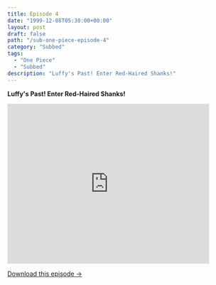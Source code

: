 ```yaml
---
title: Episode 4
date: "1999-12-08T05:30:00+00:00"
layout: post
draft: false
path: "/sub-one-piece-episode-4"
category: "Subbed"
tags:
  - "One Piece"
  - "Subbed"
description: "Luffy's Past! Enter Red-Haired Shanks!"
---
```


**Luffy's Past! Enter Red-Haired Shanks!**

<iframe width="640" height="360" src="https://www.fembed.com/v/05vlpnrxno6" frameborder="0" marginwidth=0 marginheight=0 scrolling=no allowfullscreen style="max-width:90%;"></iframe>

<a href="http://ouo.io/qs/eCodkFEQ?s=https://www.fembed.com/f/05vlpnrxno6" class="styled_a">Download this episode →</a>

